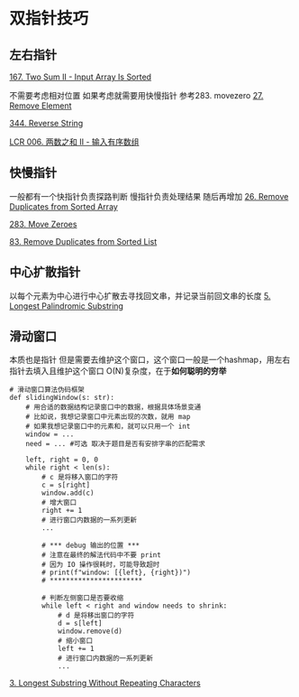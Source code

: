 # 双指针技巧

## 左右指针
[167. Two Sum II - Input Array Is Sorted](https://leetcode.com/problems/two-sum-ii-input-array-is-sorted/description/)

不需要考虑相对位置 如果考虑就需要用快慢指针 参考283. movezero
[27. Remove Element](https://leetcode.com/problems/remove-element/description/)

[344. Reverse String](https://leetcode.com/problems/reverse-string/description/)

[LCR 006. 两数之和 II - 输入有序数组](https://leetcode.cn/problems/kLl5u1/description/)

## 快慢指针
一般都有一个快指针负责探路判断 慢指针负责处理结果 随后再增加
[26. Remove Duplicates from Sorted Array](https://leetcode.com/problems/remove-duplicates-from-sorted-array/description/)

[283. Move Zeroes](https://leetcode.com/problems/move-zeroes/description/)

[83. Remove Duplicates from Sorted List](https://leetcode.com/problems/remove-duplicates-from-sorted-list/description/)

## 中心扩散指针
以每个元素为中心进行中心扩散去寻找回文串，并记录当前回文串的长度
[5. Longest Palindromic Substring](https://leetcode.com/problems/longest-palindromic-substring/description/)

## 滑动窗口
本质也是指针 但是需要去维护这个窗口，这个窗口一般是一个hashmap，用左右指针去填入且维护这个窗口 
O(N)复杂度，在于**如何聪明的穷举**
```
# 滑动窗口算法伪码框架
def slidingWindow(s: str):
    # 用合适的数据结构记录窗口中的数据，根据具体场景变通
    # 比如说，我想记录窗口中元素出现的次数，就用 map
    # 如果我想记录窗口中的元素和，就可以只用一个 int
    window = ...
    need = ... #可选 取决于题目是否有安排字串的匹配需求

    left, right = 0, 0
    while right < len(s):
        # c 是将移入窗口的字符
        c = s[right]
        window.add(c)
        # 增大窗口
        right += 1
        # 进行窗口内数据的一系列更新
        ...

        # *** debug 输出的位置 ***
        # 注意在最终的解法代码中不要 print
        # 因为 IO 操作很耗时，可能导致超时
        # print(f"window: [{left}, {right})")
        # ***********************

        # 判断左侧窗口是否要收缩
        while left < right and window needs to shrink:
            # d 是将移出窗口的字符
            d = s[left]
            window.remove(d)
            # 缩小窗口
            left += 1
            # 进行窗口内数据的一系列更新
            ...
```
[3. Longest Substring Without Repeating Characters](https://labuladong.online/algo/essential-technique/sliding-window-framework/)









